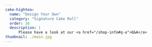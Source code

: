 ```yaml
---
cake-hightea:
  name: "Design Your Own"
  category: "Signature Cake Roll"
  order: 16
  description: |
      Please have a look at our <a href="/shop-info#q-a">Q&A</a>
thumbnail: ./main.jpg
---
```

